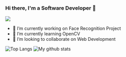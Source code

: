 ### Hi there, I'm a Software Developer 👋

<img src='https://pa1.narvii.com/6912/d50194346960feae7915c3818978c40673af1e74r4-800-600_00.gif'>
      
 - 🔭 I’m currently working on Face Recognition Project
 - 🌱 I’m currently learning OpenCV
 - 👯 I’m looking to collaborate on Web Development
 
![Top Langs](https://github-readme-stats.vercel.app/api/top-langs/?username=samcladson&layout=compact&theme=radical)
![My github stats](https://github-readme-stats.vercel.app/api?username=samcladson&show_icons=true&theme=radical&hide=stars)
